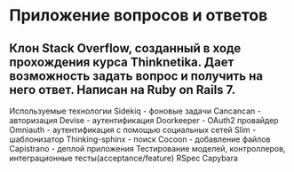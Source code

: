 # **Приложение вопросов и ответов**
## Клон Stack Overflow, созданный в ходе прохождения курса Thinknetika. Дает возможность задать вопрос и получить на него ответ. Написан на Ruby on Rails 7.

Используемые технологии
Sidekiq - фоновые задачи
Cancancan - авторизация
Devise - аутентификация
Doorkeeper - OAuth2 провайдер
Omniauth - аутентификация с помощью социальных сетей
Slim - шаблонизатор
Thinking-sphinx - поиск
Сocoon - добавление файлов
Capistrano - деплой приложения
Тестирование моделей, контроллеров, интеграционные тесты(acceptance/feature)
RSpec
Capybara
